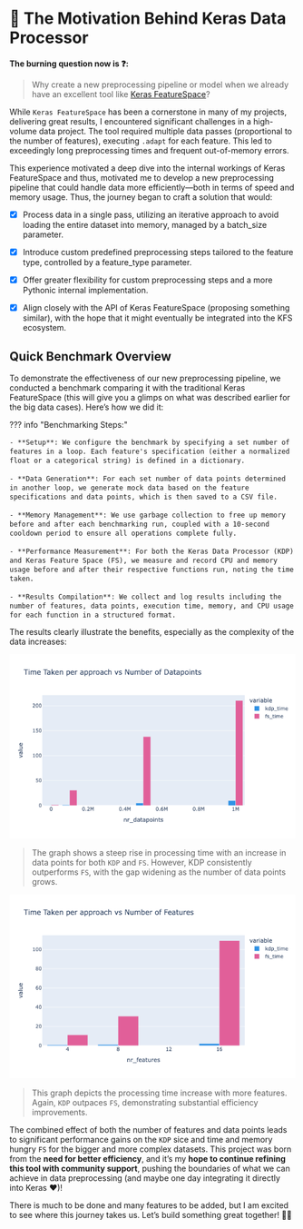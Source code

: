 # 🍦 The Motivation Behind Keras Data Processor


**The burning question now is ❓:**

> Why create a new preprocessing pipeline or model when we already have an excellent tool like [Keras FeatureSpace](https://www.tensorflow.org/api_docs/python/tf/keras/utils/FeatureSpace)?

While `Keras FeatureSpace` has been a cornerstone in many of my projects, delivering great results, I encountered significant challenges in a high-volume data project. The tool required multiple data passes (proportional to the number of features), executing `.adapt` for each feature. This led to exceedingly long preprocessing times and frequent out-of-memory errors.

This experience motivated a deep dive into the internal workings of Keras FeatureSpace and thus, motivated me to develop a new preprocessing pipeline that could handle data more efficiently—both in terms of speed and memory usage. Thus, the journey began to craft a solution that would:

- [x] Process data in a single pass, utilizing an iterative approach to avoid loading the entire dataset into memory, managed by a batch_size parameter.

- [x] Introduce custom predefined preprocessing steps tailored to the feature type, controlled by a feature_type parameter.

- [x] Offer greater flexibility for custom preprocessing steps and a more Pythonic internal implementation.

- [x] Align closely with the API of Keras FeatureSpace (proposing something similar), with the hope that it might eventually be integrated into the KFS ecosystem.

## Quick Benchmark Overview

To demonstrate the effectiveness of our new preprocessing pipeline, we conducted a benchmark comparing it with the traditional Keras FeatureSpace (this will give you a glimps on what was described earlier for the big data cases). Here’s how we did it:

??? info "Benchmarking Steps:"

    - **Setup**: We configure the benchmark by specifying a set number of features in a loop. Each feature's specification (either a normalized float or a categorical string) is defined in a dictionary.

    - **Data Generation**: For each set number of data points determined in another loop, we generate mock data based on the feature specifications and data points, which is then saved to a CSV file.

    - **Memory Management**: We use garbage collection to free up memory before and after each benchmarking run, coupled with a 10-second cooldown period to ensure all operations complete fully.

    - **Performance Measurement**: For both the Keras Data Processor (KDP) and Keras Feature Space (FS), we measure and record CPU and memory usage before and after their respective functions run, noting the time taken.

    - **Results Compilation**: We collect and log results including the number of features, data points, execution time, memory, and CPU usage for each function in a structured format.


The results clearly illustrate the benefits, especially as the complexity of the data increases:

![Time Taken vs Data](imgs/time_vs_nr_data.png)

> The graph shows a steep rise in processing time with an increase in data points for both `KDP` and `FS`. However, KDP consistently outperforms `FS`, with the gap widening as the number of data points grows.

![Time Taken vs Nr_Features](imgs/time_vs_nr_features.png)

> This graph depicts the processing time increase with more features. Again, `KDP` outpaces `FS`, demonstrating substantial efficiency improvements.

The combined effect of both the number of features and data points leads to significant performance gains on the `KDP` sice and time and memory hungry `FS` for the bigger and more complex datasets. This project was born from the **need for better efficiency**, and it’s my **hope to continue refining this tool with community support**, pushing the boundaries of what we can achieve in data preprocessing (and maybe one day integrating it directly into Keras ❤️)!

There is much to be done and many features to be added, but I am excited to see where this journey takes us. Let’s build something great together! 🚀🔧
